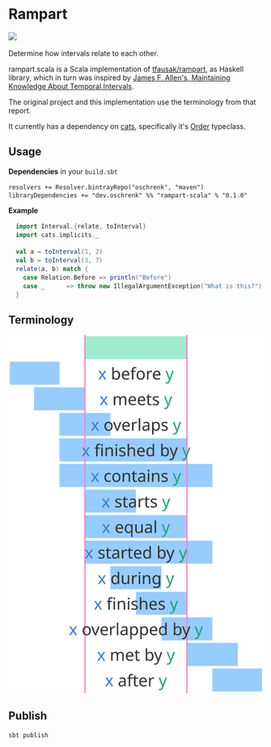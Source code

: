 # Rampart

![](https://github.com/oschrenk/rampart.scala/workflows/Scala%20CI/badge.svg)

Determine how intervals relate to each other.

rampart.scala is a Scala implementation of [tfausak/rampart](https://github.com/tfausak/rampart), as Haskell library, which in turn was inspired by [James F. Allen's, Maintaining Knowledge About Temporal Intervals](https://hdl.handle.net/1802/10574).

The original project and this implementation use the terminology from that report.

It currently has a dependency on [cats](https://typelevel.org/cats/), specifically it's [Order](https://github.com/typelevel/cats/blob/master/kernel/src/main/scala/cats/kernel/Order.scala) typeclass.

## Usage

**Dependencies** in your `build.sbt`

```
resolvers += Resolver.bintrayRepo("oschrenk", "maven")
libraryDependencies += "dev.oschrenk" %% "rampart-scala" % "0.1.0"
```

**Example**

```scala
  import Interval.{relate, toInterval}
  import cats.implicits._

  val a = toInterval(1, 2)
  val b = toInterval(3, 7)
  relate(a, b) match {
    case Relation.Before => println("Before")
    case _      => throw new IllegalArgumentException("What is this?")
  }
```

## Terminology

![](./interval-relations.svg)

## Publish

```
sbt publish
```
